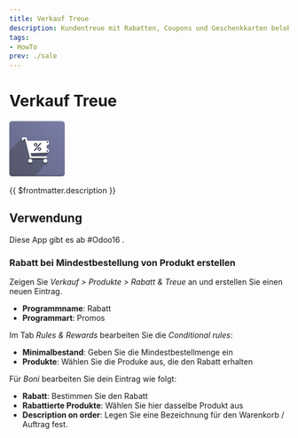 ```yaml
---
title: Verkauf Treue
description: Kundentreue mit Rabatten, Coupons und Geschenkkarten belohnen.
tags:
- HowTo
prev: ./sale
---
```

# Verkauf Treue
![](attachments/odoo_icon_website_loyalty.png)

{{ $frontmatter.description }}

## Verwendung

Diese App gibt es ab #Odoo16 .

### Rabatt bei Mindestbestellung von Produkt erstellen

Zeigen Sie *Verkauf > Produkte > Rabatt & Treue* an und erstellen Sie einen neuen Eintrag.

* **Programmname**: Rabatt
* **Programmart**: Promos

Im Tab *Rules & Rewards* bearbeiten Sie die *Conditional rules*:

* **Minimalbestand**: Geben Sie die Mindestbestellmenge ein
* **Produkte**: Wählen Sie die Produke aus, die den Rabatt erhalten

Für *Boni* bearbeiten Sie dein Eintrag wie folgt:

* **Rabatt**: Bestimmen Sie den Rabatt
* **Rabattierte Produkte**: Wählen Sie hier dasselbe Produkt aus
* **Description on order**: Legen Sie eine Bezeichnung für den Warenkorb / Auftrag fest.